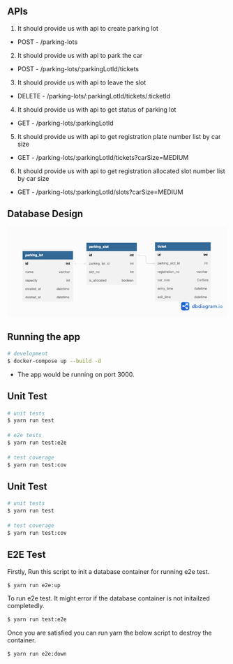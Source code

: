 ## APIs

1) It should provide us with api to create parking lot
- POST - /parking-lots
2) It should provide us with api to park the car
- POST - /parking-lots/:parkingLotId/tickets
3) It should provide us with api to leave the slot
- DELETE - /parking-lots/:parkingLotId/tickets/:ticketId
4) It should provide us with api to get status of parking lot
- GET - /parking-lots/:parkingLotId
5) It should provide us with api to get registration plate number list by car size
- GET - /parking-lots/:parkingLotId/tickets?carSize=MEDIUM
6) It should provide us with api to get registration allocated slot number list by car size
- GET - /parking-lots/:parkingLotId/slots?carSize=MEDIUM

## Database Design

![DatabaseDiagram](database.png)

## Running the app

```bash
# development
$ docker-compose up --build -d
```

- The app would be running on port 3000.

## Unit Test

```bash
# unit tests
$ yarn run test

# e2e tests
$ yarn run test:e2e

# test coverage
$ yarn run test:cov
```

## Unit Test

```bash
# unit tests
$ yarn run test

# test coverage
$ yarn run test:cov
```

## E2E Test

Firstly, Run this script to init a database container for running e2e test.

```bash
$ yarn run e2e:up
```

To run e2e test. 
It might error if the database container is not initailzed completedly.
```bash
$ yarn run test:e2e
```

Once you are satisfied you can run yarn the below script to destroy the container.
```bash
$ yarn run e2e:down
```